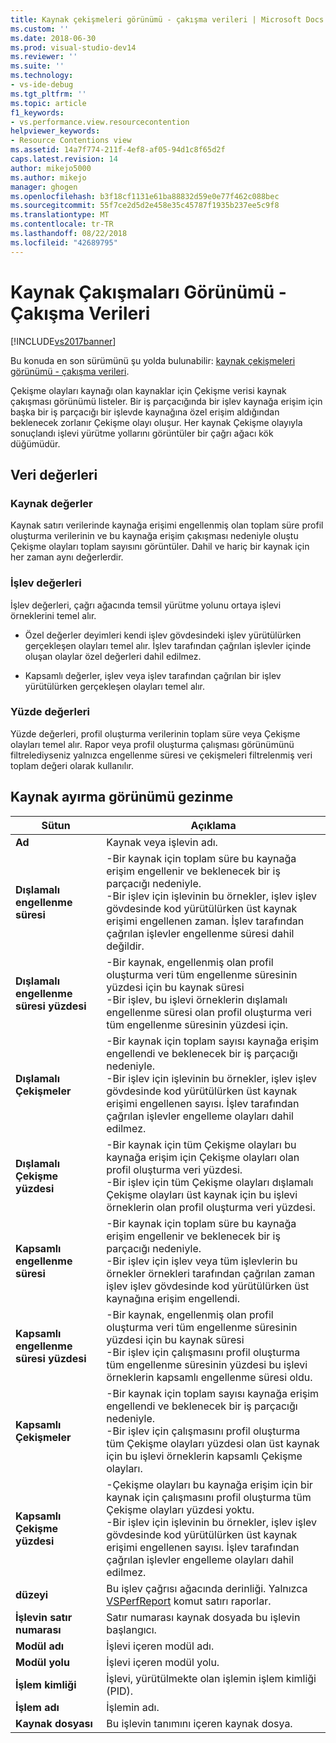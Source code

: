 ```yaml
---
title: Kaynak çekişmeleri görünümü - çakışma verileri | Microsoft Docs
ms.custom: ''
ms.date: 2018-06-30
ms.prod: visual-studio-dev14
ms.reviewer: ''
ms.suite: ''
ms.technology:
- vs-ide-debug
ms.tgt_pltfrm: ''
ms.topic: article
f1_keywords:
- vs.performance.view.resourcecontention
helpviewer_keywords:
- Resource Contentions view
ms.assetid: 14a7f774-211f-4ef8-af05-94d1c8f65d2f
caps.latest.revision: 14
author: mikejo5000
ms.author: mikejo
manager: ghogen
ms.openlocfilehash: b3f18cf1131e61ba88832d59e0e77f462c088bec
ms.sourcegitcommit: 55f7ce2d5d2e458e35c45787f1935b237ee5c9f8
ms.translationtype: MT
ms.contentlocale: tr-TR
ms.lasthandoff: 08/22/2018
ms.locfileid: "42689795"
---
```

# <a name="resource-contentions-view---contention-data"></a>Kaynak Çakışmaları Görünümü - Çakışma Verileri
[!INCLUDE[vs2017banner](../includes/vs2017banner.md)]

Bu konuda en son sürümünü şu yolda bulunabilir: [kaynak çekişmeleri görünümü - çakışma verileri](https://docs.microsoft.com/visualstudio/profiling/resource-contentions-view-contention-data).  
  
Çekişme olayları kaynağı olan kaynaklar için Çekişme verisi kaynak çakışması görünümü listeler. Bir iş parçacığında bir işlev kaynağa erişim için başka bir iş parçacığı bir işlevde kaynağına özel erişim aldığından beklenecek zorlanır Çekişme olayı oluşur. Her kaynak Çekişme olayıyla sonuçlandı işlevi yürütme yollarını görüntüler bir çağrı ağacı kök düğümüdür.  
  
## <a name="data-values"></a>Veri değerleri  
  
### <a name="resource-values"></a>Kaynak değerler  
 Kaynak satırı verilerinde kaynağa erişimi engellenmiş olan toplam süre profil oluşturma verilerinin ve bu kaynağa erişim çakışması nedeniyle oluştu Çekişme olayları toplam sayısını görüntüler. Dahil ve hariç bir kaynak için her zaman aynı değerlerdir.  
  
### <a name="function-values"></a>İşlev değerleri  
 İşlev değerleri, çağrı ağacında temsil yürütme yolunu ortaya işlevi örneklerini temel alır.  
  
-   Özel değerler deyimleri kendi işlev gövdesindeki işlev yürütülürken gerçekleşen olayları temel alır. İşlev tarafından çağrılan işlevler içinde oluşan olaylar özel değerleri dahil edilmez.  
  
-   Kapsamlı değerler, işlev veya işlev tarafından çağrılan bir işlev yürütülürken gerçekleşen olayları temel alır.  
  
### <a name="percentage-values"></a>Yüzde değerleri  
 Yüzde değerleri, profil oluşturma verilerinin toplam süre veya Çekişme olayları temel alır. Rapor veya profil oluşturma çalışması görünümünü filtrelediyseniz yalnızca engellenme süresi ve çekişmeleri filtrelenmiş veri toplam değeri olarak kullanılır.  
  
## <a name="navigating-the-resource-allocation-view"></a>Kaynak ayırma görünümü gezinme  
  
|Sütun|Açıklama|  
|------------|-----------------|  
|**Ad**|Kaynak veya işlevin adı.|  
|**Dışlamalı engellenme süresi**|-Bir kaynak için toplam süre bu kaynağa erişim engellenir ve beklenecek bir iş parçacığı nedeniyle.<br />-Bir işlev için işlevinin bu örnekler, işlev işlev gövdesinde kod yürütülürken üst kaynak erişimi engellenen zaman. İşlev tarafından çağrılan işlevler engellenme süresi dahil değildir.|  
|**Dışlamalı engellenme süresi yüzdesi**|-Bir kaynak, engellenmiş olan profil oluşturma veri tüm engellenme süresinin yüzdesi için bu kaynak süresi<br />-Bir işlev, bu işlevi örneklerin dışlamalı engellenme süresi olan profil oluşturma veri tüm engellenme süresinin yüzdesi için.|  
|**Dışlamalı Çekişmeler**|-Bir kaynak için toplam sayısı kaynağa erişim engellendi ve beklenecek bir iş parçacığı nedeniyle.<br />-Bir işlev için işlevinin bu örnekler, işlev işlev gövdesinde kod yürütülürken üst kaynak erişimi engellenen sayısı. İşlev tarafından çağrılan işlevler engelleme olayları dahil edilmez.|  
|**Dışlamalı Çekişme yüzdesi**|-Bir kaynak için tüm Çekişme olayları bu kaynağa erişim için Çekişme olayları olan profil oluşturma veri yüzdesi.<br />-Bir işlev için tüm Çekişme olayları dışlamalı Çekişme olayları üst kaynak için bu işlevi örneklerin olan profil oluşturma veri yüzdesi.|  
|**Kapsamlı engellenme süresi**|-Bir kaynak için toplam süre bu kaynağa erişim engellenir ve beklenecek bir iş parçacığı nedeniyle.<br />-Bir işlev için işlev veya tüm işlevlerin bu örnekler örnekleri tarafından çağrılan zaman işlev işlev gövdesinde kod yürütülürken üst kaynağına erişim engellendi.|  
|**Kapsamlı engellenme süresi yüzdesi**|-Bir kaynak, engellenmiş olan profil oluşturma veri tüm engellenme süresinin yüzdesi için bu kaynak süresi<br />-Bir işlev için çalışmasını profil oluşturma tüm engellenme süresinin yüzdesi bu işlevi örneklerin kapsamlı engellenme süresi oldu.|  
|**Kapsamlı Çekişmeler**|-Bir kaynak için toplam sayısı kaynağa erişim engellendi ve beklenecek bir iş parçacığı nedeniyle.<br />-Bir işlev için çalışmasını profil oluşturma tüm Çekişme olayları yüzdesi olan üst kaynak için bu işlevi örneklerin kapsamlı Çekişme olayları.|  
|**Kapsamlı Çekişme yüzdesi**|-Çekişme olayları bu kaynağa erişim için bir kaynak için çalışmasını profil oluşturma tüm Çekişme olayları yüzdesi yoktu.<br />-Bir işlev için işlevinin bu örnekler, işlev işlev gövdesinde kod yürütülürken üst kaynak erişimi engellenen sayısı. İşlev tarafından çağrılan işlevler engelleme olayları dahil edilmez.|  
|**düzeyi**|Bu işlev çağrısı ağacında derinliği. Yalnızca [VSPerfReport](../profiling/vsperfreport.md) komut satırı raporlar.|  
|**İşlevin satır numarası**|Satır numarası kaynak dosyada bu işlevin başlangıcı.|  
|**Modül adı**|İşlevi içeren modül adı.|  
|**Modül yolu**|İşlevi içeren modül yolu.|  
|**İşlem kimliği**|İşlevi, yürütülmekte olan işlemin işlem kimliği (PID).|  
|**İşlem adı**|İşlemin adı.|  
|**Kaynak dosyası**|Bu işlevin tanımını içeren kaynak dosya.|



